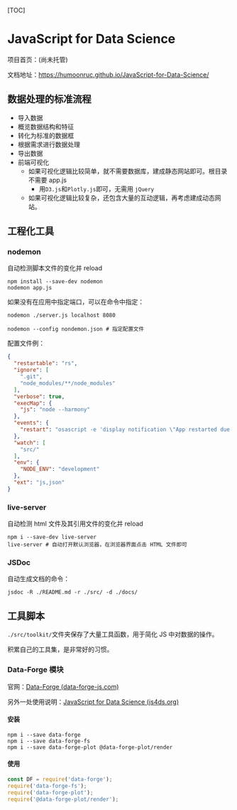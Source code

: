 [TOC]

# JavaScript for Data Science

项目首页：(尚未托管)

文档地址：https://humoonruc.github.io/JavaScript-for-Data-Science/

## 数据处理的标准流程

- 导入数据
- 概览数据结构和特征
- 转化为标准的数据框
- 根据需求进行数据处理
- 导出数据
- 前端可视化
  - 如果可视化逻辑比较简单，就不需要数据库，建成静态网站即可。根目录不需要 app.js
    - 用`D3.js`和`Plotly.js`即可，无需用 `jQuery`
  - 如果可视化逻辑比较复杂，还包含大量的互动逻辑，再考虑建成动态网站。

## 工程化工具

### nodemon

自动检测脚本文件的变化并 reload

```shell
npm install --save-dev nodemon
nodemon app.js
```

如果没有在应用中指定端口，可以在命令中指定：

```shell
nodemon ./server.js localhost 8080
```

```shell
nodemon --config nondemon.json # 指定配置文件
```

配置文件例：

```json
{
  "restartable": "rs",
  "ignore": [
    ".git",
    "node_modules/**/node_modules"
  ],
  "verbose": true,
  "execMap": {
    "js": "node --harmony"
  },
  "events": {
    "restart": "osascript -e 'display notification \"App restarted due to:\n'$FILENAME'\" with title \"nodemon\"'"
  },
  "watch": [
    "src/"
  ],
  "env": {
    "NODE_ENV": "development"
  },
  "ext": "js,json"
}
```

### live-server

自动检测 html 文件及其引用文件的变化并 reload

```shell
npm i --save-dev live-server
live-server # 自动打开默认浏览器，在浏览器界面点击 HTML 文件即可
```

### JSDoc

自动生成文档的命令：

```shell
jsdoc -R ./README.md -r ./src/ -d ./docs/
```

## 工具脚本

`./src/toolkit/`文件夹保存了大量工具函数，用于简化 JS 中对数据的操作。

积累自己的工具集，是非常好的习惯。

### Data-Forge 模块

官网：[Data-Forge (data-forge-js.com)](http://www.data-forge-js.com/)

另外一处使用说明：[JavaScript for Data Science (js4ds.org)](http://js4ds.org/#s:dataforge)

#### 安装

```shell
npm i --save data-forge
npm i --save data-forge-fs
npm i --save data-forge-plot @data-forge-plot/render
```

#### 使用

```js
const DF = require('data-forge');
require('data-forge-fs');
require('data-forge-plot');
require('@data-forge-plot/render');
```



